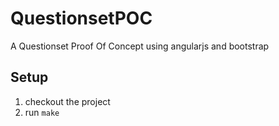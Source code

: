 # QuestionsetPOC
A Questionset Proof Of Concept using angularjs and bootstrap

## Setup
1. checkout the project
2. run ``make``
